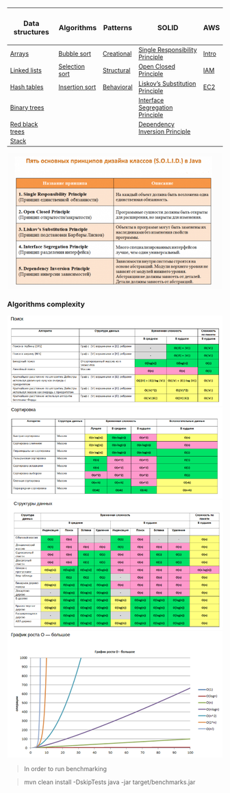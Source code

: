 

| <H3> Data structures                                                                             | <H3> Algorithms                                                                                  |<H3> Patterns                       			                  			                              | <H3> SOLID                                                                                 | <h3> AWS                             	     |
|--------------------------------------------------------------------------------------------------|--------------------------------------------------------------------------------------------------|-------------------------------------------------------------------------------------------------------|--------------------------------------------------------------------------------------------|---------------------------------------------|
| [Arrays](Lafore/src/main/resources/data_structures/arrays/arrays.md)                             | [Bubble sort](Lafore/src/main/resources/algorithms/bubble_sort/bubble_sort.md)                   |	[Creational](Patterns/src/main/java/com/linnik/wickiup/patterns/_1_creational/creational_patterns.md) |  [Single Responsibility Principle](Solid/src/main/resources/solid/single_responsibility.md)| [Intro](AWS/src/main/java/aws/intro.md) 	 |
| [Linked lists](Lafore/src/main/resources/data_structures/linked_lists/linked_lists.md)           | [Selection sort](Lafore/src/main/resources/algorithms/selection_sort/selection_sort.md)          |	[Structural](Patterns/src/main/java/com/linnik/wickiup/patterns/_2_structural/structural_patterns.md) |  [Open Closed Principle](Solid/src/main/resources/solid/open_close.md)                     | [IAM](AWS/src/main/java/aws/IAM/IAM.md)  | 
| [Hash tables](Lafore/src/main/resources/data_structures/hash_tables/hash_tables.md)              | [Insertion sort](Lafore/src/main/resources/algorithms/insertion_sort/insertion_sort.md)          | [Behavioral](Patterns/src/main/java/com/linnik/wickiup/patterns/_3_behavioral/behavioral_patterns.md) |  [Liskov’s Substitution Principle](Solid/src/main/resources/solid/liskov_substitution.md)  | [EC2](AWS/src/main/java/aws/EC2/ec2_map.md) |
| [Binary trees](Lafore/src/main/resources/data_structures/binary_trees/binary_trees.md)           |                                                                                                  |	                                   			                  			                              |  [Interface Segregation Principle](Solid/src/main/resources/solid/interface_segregation.md)|
| [Red black trees](Lafore/rc/main/resources/data_structures/red_black_trees/red_black_trees.md)   |                                                                                                  |                                    			                   			                              |  [Dependency Inversion Principle](Solid/src/main/resources/solid/dependency_inversion.md)  |
| [Stack](Lafore/src/main/resources/data_structures/stack/stack.md)                                |                                                                                                  |                                    			                  			                              |                                                                                            |


 ![alt text](images/solid.png)

### Algorithms complexity

 ![alt text](images/search_complexity.png)
 ![alt text](images/sort_complexity.png)
 ![alt text](images/data_structures_complexity.png)
 ![alt text](images/o-complexity.png)
 
 
 > In order to run benchmarking
 
 > mvn clean install -DskipTests
 > java -jar target/benchmarks.jar
